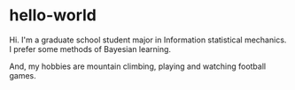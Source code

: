 # hello-world
Hi. 
I'm a graduate school student major in Information statistical mechanics.
I prefer some methods of Bayesian learning.

And, my hobbies are mountain climbing, playing and watching football games. 
 

